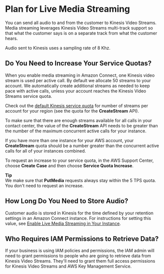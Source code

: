 # Plan for Live Media Streaming<a name="plan-live-media-streams"></a>

You can send all audio to and from the customer to Kinesis Video Streams\. Media streaming leverages Kinesis Video Streams multi\-track support so that what the customer says is on a separate track from what the customer hears\. 

Audio sent to Kinesis uses a sampling rate of 8 Khz\.

## Do You Need to Increase Your Service Quotas?<a name="create-streams-service-limit"></a>

When you enable media streaming in Amazon Connect, one Kinesis video stream is used per active call\. By default we allocate 50 streams to your account\. We automatically create additional streams as needed to keep pace with active calls, unless your account reaches the Kinesis Video Streams service quota\.

Check out the [default Kinesis service quota](https://docs.aws.amazon.com/kinesisvideostreams/latest/dg/limits.html) for number of streams per account for your region \(see the quota for the **CreateStream** API\)\.

To make sure that there are enough streams available for all calls in your contact center, the value of the **CreateStream** API needs to be greater than the number of the maximum concurrent active calls for your instance\.

If you have more than one instance for your AWS account, your **CreateStream** quota should be a number greater than the concurrent active calls for all of your instances combined\.

To request an increase to your service quota, in the AWS Support Center, choose **Create Case** and then choose **Service Quota Increase**\.

**Tip**  
We make sure that **PutMedia** requests always stay within the 5 TPS quota\. You don't need to request an increase\.

## How Long Do You Need to Store Audio?<a name="storing-audio-streams"></a>

Customer audio is stored in Kinesis for the time defined by your retention settings in an Amazon Connect instance\. For instructions for setting this value, see [Enable Live Media Streaming in Your Instance](enable-live-media-streams.md)\.

## Who Requires IAM Permissions to Retrieve Data?<a name="perms-audio-streams"></a>

If your business is using IAM policies and permissions, the IAM admin will need to grant permissions to people who are going to retrieve data from Kinesis Video Streams\. They'll need to grant them full access permissions for Kinesis Video Streams and AWS Key Management Service\.